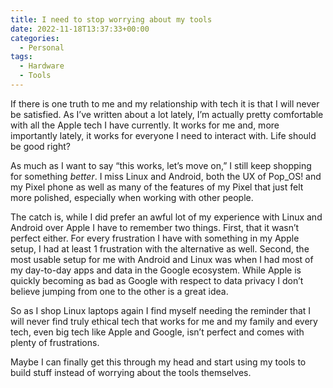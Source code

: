 ```yaml
---
title: I need to stop worrying about my tools
date: 2022-11-18T13:37:33+00:00
categories:
  - Personal
tags:
  - Hardware
  - Tools
---
```


If there is one truth to me and my relationship with tech it is that I will never be satisfied. As I’ve written about a lot lately, I’m actually pretty comfortable with all the Apple tech I have currently. It works for me and, more importantly lately, it works for everyone I need to interact with. Life should be good right?

As much as I want to say “this works, let’s move on,” I still keep shopping for something _better_. I miss Linux and Android, both the UX of Pop_OS! and my Pixel phone as well as many of the features of my Pixel that just felt more polished, especially when working with other people.

The catch is, while I did prefer an awful lot of my experience with Linux and Android over Apple I have to remember two things. First, that it wasn’t perfect either. For every frustration I have with something in my Apple setup, I had at least 1 frustration with the alternative as well. Second, the most usable setup for me with Android and Linux was when I had most of my day-to-day apps and data in the Google ecosystem. While Apple is quickly becoming as bad as Google with respect to data privacy I don’t believe jumping from one to the other is a great idea.

So as I shop Linux laptops again I find myself needing the reminder that I will never find truly ethical tech that works for me and my family and every tech, even big tech like Apple and Google, isn’t perfect and comes with plenty of frustrations.

Maybe I can finally get this through my head and start using my tools to build stuff instead of worrying about the tools themselves.